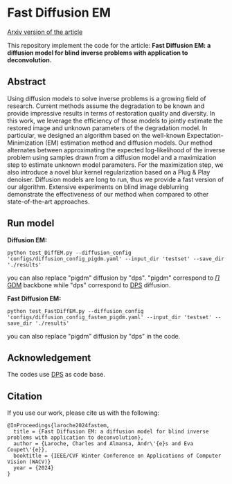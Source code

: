# Fast Diffusion EM

[Arxiv version  of the article](https://arxiv.org/pdf/2309.00287.pdf)

This repository implement the code for the article: **Fast Diffusion EM: a diffusion model for blind inverse problems with application to deconvolution.**

## Abstract
Using diffusion models to solve inverse problems is a growing field of research. Current methods assume the degradation to be known and provide impressive results in terms of restoration quality and diversity. In this work, we leverage the efficiency of those models to jointly estimate the restored image and unknown parameters of the degradation model. In particular, we designed an algorithm based on the well-known Expectation-Minimization (EM) estimation method and diffusion models. Our method alternates between approximating the expected log-likelihood of the inverse problem using samples drawn from a diffusion model and a maximization step to estimate unknown model parameters. For the maximization step, we also introduce a novel blur kernel regularization based on a Plug \& Play denoiser. Diffusion models are long to run, thus we provide a fast version of our algorithm. Extensive experiments on blind image deblurring demonstrate the effectiveness of our method when compared to other state-of-the-art approaches.

## Run model
**Diffusion EM:**
``` 
python test_DiffEM.py --diffusion_config 'configs/diffusion_config_pigdm.yaml' --input_dir 'testset' --save_dir './results'
```
you can also replace "pigdm" diffusion by "dps". "pigdm" correspond to [$\Pi$ GDM](https://openreview.net/forum?id=9_gsMA8MRKQ) backbone while "dps" correspond to [DPS](https://openreview.net/forum?id=OnD9zGAGT0k) diffusion.

**Fast Diffusion EM:**
``` 
python test_FastDiffEM.py --diffusion_config 'configs/diffusion_config_fastem_pigdm.yaml' --input_dir 'testset' --save_dir './results'
```
you can also replace "pigdm" diffusion by "dps" in the code.

## Acknowledgement
The codes use [DPS](https://github.com/DPS2022/diffusion-posterior-sampling) as code base.

## Citation
If you use our work, please cite us with the following:
```
@InProceedings{laroche2024fastem,
  title = {Fast Diffusion EM: a diffusion model for blind inverse problems with application to deconvolution},
  author = {Laroche, Charles and Almansa, Andr\'{e}s and Eva Coupet\'{e}},
  booktitle = {IEEE/CVF Winter Conference on Applications of Computer Vision (WACV)}
  year = {2024}
}
```
